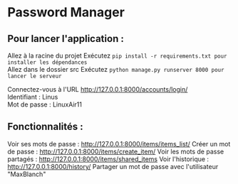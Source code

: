 # Password Manager

## Pour lancer l'application :

Allez à la racine du projet
Exécutez ```pip install -r requirements.txt pour installer les dépendances```  
Allez dans le dossier src
Exécutez ```python manage.py runserver 8000 pour lancer le serveur```  

Connectez-vous à l'URL http://127.0.0.1:8000/accounts/login/  
Identifiant : Linus  
Mot de passe : LinuxAir11

## Fonctionnalités :

Voir ses mots de passe : http://127.0.0.1:8000/items/items_list/
Créer un mot de passe : http://127.0.0.1:8000/items/create_item/
Voir les mots de passe partagés : http://127.0.0.1:8000/items/shared_items
Voir l'historique : http://127.0.0.1:8000/history/
Partager un mot de passe avec l'utilisateur "MaxBlanch"
